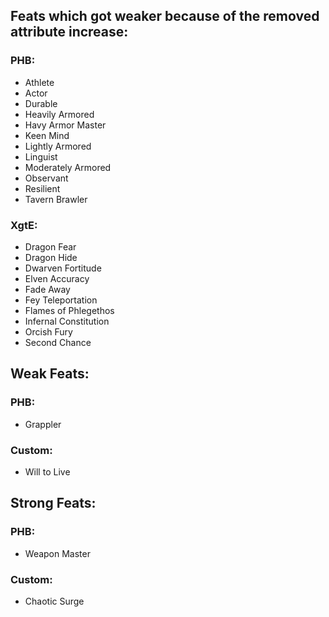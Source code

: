 ## Feats which got weaker because of the removed attribute increase:

### PHB:
- Athlete
- Actor
- Durable
- Heavily Armored
- Havy Armor Master
- Keen Mind
- Lightly Armored
- Linguist
- Moderately Armored
- Observant
- Resilient
- Tavern Brawler

### XgtE:
- Dragon Fear
- Dragon Hide
- Dwarven Fortitude
- Elven Accuracy
- Fade Away
- Fey Teleportation
- Flames of Phlegethos
- Infernal Constitution
- Orcish Fury
- Second Chance


## Weak Feats:

### PHB:
- Grappler

### Custom:
- Will to Live


## Strong Feats:

### PHB:
- Weapon Master

### Custom:
- Chaotic Surge

